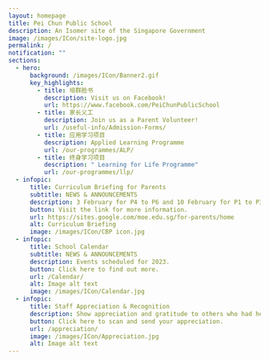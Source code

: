 ```yaml
---
layout: homepage
title: Pei Chun Public School
description: An Isomer site of the Singapore Government
image: /images/ICon/site-logo.jpg
permalink: /
notification: ""
sections:
  - hero:
      background: /images/ICon/Banner2.gif
      key_highlights:
        - title: 培群脸书
          description: Visit us on Facebook!
          url: https://www.facebook.com/PeiChunPublicSchool
        - title: 家长义工
          description: Join us as a Parent Volunteer!
          url: /useful-info/Admission-Forms/
        - title: 应用学习项目
          description: Applied Learning Programme
          url: /our-programmes/ALP/
        - title: 终身学习项目
          description: " Learning for Life Programme"
          url: /our-programmes/llp/
  - infopic:
      title: Curriculum Briefing for Parents
      subtitle: NEWS & ANNOUNCEMENTS
      description: 3 February for P4 to P6 and 10 February for P1 to P3.
      button: Visit the link for more information.
      url: https://sites.google.com/moe.edu.sg/for-parents/home
      alt: Curriculum Briefing
      image: /images/ICon/CBP icon.jpg
  - infopic:
      title: School Calendar
      subtitle: NEWS & ANNOUNCEMENTS
      description: Events scheduled for 2023.
      button: Click here to find out more.
      url: /Calendar/
      alt: Image alt text
      image: /images/ICon/Calendar.jpg
  - infopic:
      title: Staff Appreciation & Recognition
      description: Show appreciation and gratitude to others who had helped us.
      button: Click here to scan and send your appreciation.
      url: /appreciation/
      image: /images/ICon/Appreciation.jpg
      alt: Image alt text
---
```

